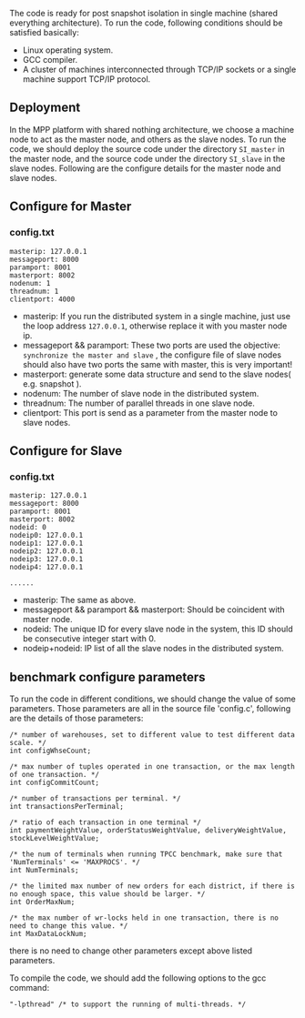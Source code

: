 The code is ready for post snapshot isolation in single machine (shared everything architecture).
To run the code, following conditions should be satisfied basically:
+ Linux operating system.
+ GCC compiler.
+ A cluster of machines interconnected through TCP/IP sockets or a single machine support TCP/IP protocol.

## Deployment

In the MPP platform with shared nothing architecture, we choose a machine node to act as the master node, and others as the slave nodes. To run the code, we should deploy the source code under the directory `SI_master` in the master node, and the source code under the directory `SI_slave` in the slave nodes. Following are the configure details for the master node and slave nodes.

## Configure for Master

### config.txt

```
masterip: 127.0.0.1
messageport: 8000
paramport: 8001
masterport: 8002
nodenum: 1
threadnum: 1
clientport: 4000
```

+ masterip: If you run the distributed system in a single machine, just use the loop address `127.0.0.1`, otherwise replace it with you master node ip.
+ messageport && paramport: These two ports are used the objective:  `synchronize the master and slave` , the configure file of slave nodes should also have two ports the same with master, this is very important! 
+ masterport: generate some data structure and send to the slave nodes( e.g. snapshot ).
+ nodenum: The number of slave node in the distributed system.
+ threadnum: The number of parallel threads in one slave node.
+ clientport: This port is send as a parameter from the master node to slave nodes.

## Configure for Slave

### config.txt

```
masterip: 127.0.0.1
messageport: 8000
paramport: 8001
masterport: 8002
nodeid: 0
nodeip0: 127.0.0.1
nodeip1: 127.0.0.1
nodeip2: 127.0.0.1
nodeip3: 127.0.0.1
nodeip4: 127.0.0.1

......

```

+ masterip: The same as above.
+ messageport && paramport && masterport: Should be coincident with master node.
+ nodeid: The unique ID for every slave node in the system, this ID should be consecutive integer start with 0.
+ nodeip+nodeid: IP list of all the slave nodes in the distributed system.

## benchmark configure parameters

To run the code in different conditions, we should change the value of some parameters. Those parameters are all in the source file 'config.c', following are the details of those parameters:

```
/* number of warehouses, set to different value to test different data scale. */
int configWhseCount; 

/* max number of tuples operated in one transaction, or the max length of one transaction. */
int configCommitCount; 

/* number of transactions per terminal. */
int transactionsPerTerminal; 

/* ratio of each transaction in one terminal */
int paymentWeightValue, orderStatusWeightValue, deliveryWeightValue, stockLevelWeightValue; 

/* the num of terminals when running TPCC benchmark, make sure that 'NumTerminals' <= 'MAXPROCS'. */
int NumTerminals; 

/* the limited max number of new orders for each district, if there is no enough space, this value should be larger. */
int OrderMaxNum; 

/* the max number of wr-locks held in one transaction, there is no need to change this value. */
int MaxDataLockNum; 
```

there is no need to change other parameters except above listed parameters.

To compile the code, we should add the following options to the gcc command:

```
"-lpthread" /* to support the running of multi-threads. */